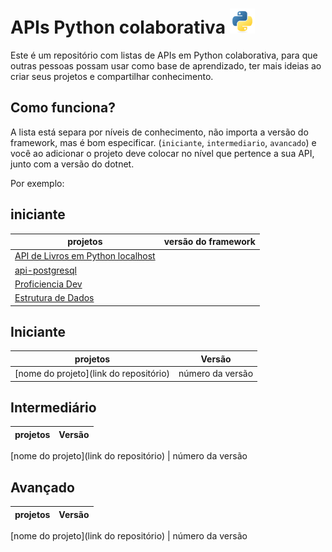 # APIs Python colaborativa <img src="https://github.com/devicons/devicon/blob/master/icons/python/python-original.svg" alt="python" width="40" height="40"/> </a> 

Este é um repositório com listas de APIs em Python colaborativa, para que outras pessoas possam usar como base de aprendizado, ter mais ideias ao criar seus projetos e compartilhar conhecimento.


## Como funciona?

A lista está separa por níveis de conhecimento, não importa a versão do framework, mas é bom especificar. (`iniciante`, `intermediario`, `avancado`) e você ao adicionar o projeto deve colocar no nível que pertence a sua API, junto com a versão do dotnet.

Por exemplo:


## iniciante

projetos | versão do framework
---- | ----
[API de Livros em Python localhost](https://github.com/JessicaNathany/api-python-localhost.git) | 
[api-postgresql](https://github.com/JessicaNathany/api-postgresql) | 
[Proficiencia Dev](https://github.com/JessicaNathany/proficiencia-dev.git) | 
[Estrutura de Dados](https://github.com/JessicaNathany/estrutura-dados) | 


## Iniciante

projetos | Versão
---- | ----
[nome do projeto](link do repositório) | número da versão



## Intermediário

projetos | Versão
---- | ----

[nome do projeto](link do repositório) | número da versão


## Avançado

projetos | Versão
---- | ----

[nome do projeto](link do repositório) | número da versão
